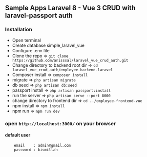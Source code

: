


## Sample Apps Laravel 8 - Vue 3 CRUD with laravel-passport auth

### Installation 
- Open terminal
- Create database simple_laravel_vue
- Configure .env file
- Clone the repo => `git clone https://github.com/anisssal/laravel_vue_crud_auth.git`
- Change directory to backend root dir => `cd laravel_vue_crud_auth/employee-backend-laravel`
- Composer install => `composer install`
- migrate => `php artisan migrate`
- db seed => `php artisan db:seed`  
- passport install => `php artisan passport:install`
- run the server => `php artisan serve --port 8000`
- change directory to frontend dir => `cd ../employee-frontend-vue`
- npm install => `npm install`
- npm run  => `npm run dev`
  
### open `http://localhost:3000/` on your browser

#### default user
```
    email    : admin@gmail.com
    password : bismillah
```
